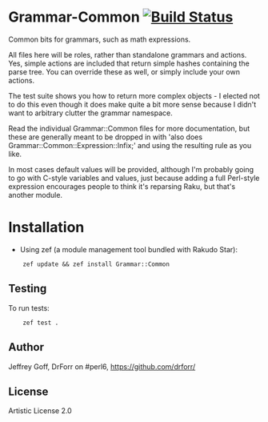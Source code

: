 # Grammar-Common [![Build Status](https://secure.travis-ci.org/raku-community-modules/raku-Grammar-Common.svg?branch=master)](http://travis-ci.org/raku-community-modules/raku-Grammar-Common)

Common bits for grammars, such as math expressions.

All files here will be roles, rather than standalone grammars and actions.
Yes, simple actions are included that return simple hashes containing the parse
tree. You can override these as well, or simply include your own actions.

The test suite shows you how to return more complex objects - I elected not
to do this even though it does make quite a bit more sense because I didn't
want to arbitrary clutter the grammar namespace.

Read the individual Grammar::Common files for more documentation, but these
are generally meant to be dropped in with
'also does Grammar::Common::Expression::Infix;' and using the resulting
<expression> rule as you like.

In most cases default values will be provided, although I'm probably going to
go with C-style variables and values, just because adding a full Perl-style
expression encourages people to think it's reparsing Raku, but that's another
module.

Installation
============

* Using zef (a module management tool bundled with Rakudo Star):

```
    zef update && zef install Grammar::Common
```

## Testing

To run tests:

```
    zef test .
```

## Author

Jeffrey Goff, DrForr on #perl6, https://github.com/drforr/

## License

Artistic License 2.0
